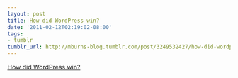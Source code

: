 ```yaml
---
layout: post
title: How did WordPress win?
date: '2011-02-12T02:19:02-08:00'
tags:
- tumblr
tumblr_url: http://mburns-blog.tumblr.com/post/3249532427/how-did-wordpress-win
---
```

<a href="http://www.majordojo.com/2011/02/how-did-wordpress-win.php">How did WordPress win?</a>

